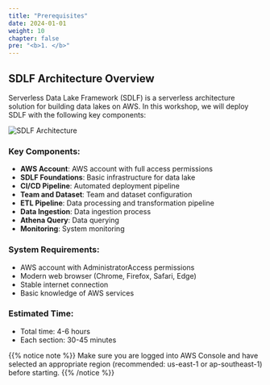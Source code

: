 ```yaml
---
title: "Prerequisites"
date: 2024-01-01
weight: 10
chapter: false
pre: "<b>1. </b>"
---
```


## SDLF Architecture Overview

Serverless Data Lake Framework (SDLF) is a serverless architecture solution for building data lakes on AWS. In this workshop, we will deploy SDLF with the following key components:

![SDLF Architecture](../../../static/images/1/0.png?width=40pc)

### Key Components:
- **AWS Account**: AWS account with full access permissions
- **SDLF Foundations**: Basic infrastructure for data lake
- **CI/CD Pipeline**: Automated deployment pipeline
- **Team and Dataset**: Team and dataset configuration
- **ETL Pipeline**: Data processing and transformation pipeline
- **Data Ingestion**: Data ingestion process
- **Athena Query**: Data querying
- **Monitoring**: System monitoring

### System Requirements:
- AWS account with AdministratorAccess permissions
- Modern web browser (Chrome, Firefox, Safari, Edge)
- Stable internet connection
- Basic knowledge of AWS services

### Estimated Time:
- Total time: 4-6 hours
- Each section: 30-45 minutes

{{% notice note %}}
Make sure you are logged into AWS Console and have selected an appropriate region (recommended: us-east-1 or ap-southeast-1) before starting.
{{% /notice %}}